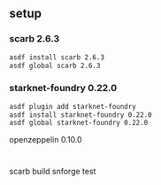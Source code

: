 ## setup

### scarb 2.6.3

```sh
asdf install scarb 2.6.3
asdf global scarb 2.6.3
```

### starknet-foundry 0.22.0

```sh
asdf plugin add starknet-foundry
asdf install starknet-foundry 0.22.0
asdf global starknet-foundry 0.22.0
```

openzeppelin 0.10.0

#
scarb build
snforge test
